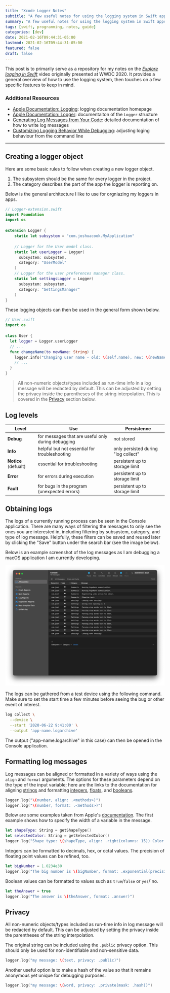 ```yaml
---
title: "Xcode Logger Notes"
subtitle: "A few useful notes for using the logging system in Swift apps on Apple platforms."
summary: "A few useful notes for using the logging system in Swift apps on Apple platforms."
tags: [swift, programming, notes, guide]
categories: [dev]
date: 2021-02-16T09:44:31-05:00
lastmod: 2021-02-16T09:44:31-05:00
featured: false
draft: false
---
```


This post is to primarily serve as a repository for my notes on the [*Explore logging in Swift*](https://developer.apple.com/videos/play/wwdc2020/10168/) video originally presented at WWDC 2020.
It provides a general overview of how to use the logging system, then touches on a few specific features to keep in mind.

### Additional Resources

- [Apple Documentation: Logging](https://developer.apple.com/documentation/os/logging): logging documentation homepage
- [Apple Documentation: Logger](https://developer.apple.com/documentation/os/logger): documentaiton of the `Logger` structure
- [Generating Log Messages from Your Code](https://developer.apple.com/documentation/os/logging/generating_log_messages_from_your_code): detailed documentation of how to write log messages
- [Customizing Logging Behavior While Debugging](https://developer.apple.com/documentation/os/logging/customizing_logging_behavior_while_debugging): adjusting loging behaviour from the command line

---

## Creating a logger object

Here are some basic rules to follow when creating a new logger object.

1. The subsystem should be the same for every logger in the project.
2. The category describes the part of the app the logger is reporting on.

Below is the general architecture I like to use for orgniazing my loggers in apps.

```swift
// Logger-extension.swift
import Foundation
import os

extension Logger {
    static let subsystem = "com.joshuacook.MyApplication"

    // Logger for the User model class.
    static let userLogger = Logger(
      subsystem: subsystem, 
      category: "UserModel"
    )
    // Logger for the user preferences manager class.
    static let settingsLogger = Logger(
      subsystem: subsystem,
      category: "SettingsManager"
    )
}
```

These logging objects can then be used in the general form shown below.

```swift
// User.swift
import os

class User {
  let logger = Logger.userLogger
  // ...
  func changeName(to newName: String) {
    logger.info("Changing user name - old: \(self.name), new: \(newName)")
    // ...
  }
}
```

> All non-numeric objects/types included as run-time info in a log message will be redacted by default.
> This can be adjusted by setting the privacy inside the parentheses of the string interpolation.
> This is covered in the [Privacy](#privacy) section below.

## Log levels

| Level  | Use | Persistence |
|--------|-----|-------------|
| **Debug**  | for messages that are useful only during debugging | not stored |
| **Info**   | helpful but not essential for troubleshooting |only persisted during "log collect" |
| **Notice** (defualt) | essential for troubleshooting | persistent up to storage limit |
| **Error**  | for errors during execution | persistent up to storage limit |
| **Fault**  | for bugs in the program (unexpected errors) | persistent up to storage limit |


## Obtaining logs

The logs of a currently running process can be seen in the Console application.
There are many ways of filtering the messages to only see the ones you are interested in, including filtering by subsystem, category, and type of log message.
Helpfully, these filters can be saved and reused later by clicking the "Save" button under the search bar (see the image below).

Below is an example screenshot of the log messages as I am debugging a macOS application I am currently developing.

![Brief console example](assets/brief-console.png)

The logs can be gathered from a test device using the following command.
Make sure to set the start time a few minutes before seeing the bug or other event of interest.

```bash
log collect \
  --device \
  --start '2020-06-22 9:41:00' \
  --output 'app-name.logarchive'
```

The output ("app-name.logarchive" in this case) can then be opened in the Console application.

## Formatting log messages

Log messages can be aligned or formatted in a variety of ways using the `align` and `format` arguments.
The options for these parameters depend on the type of the input variable; here are the links to the documentation for aligning [strings](https://developer.apple.com/documentation/os/oslogstringalignment) and formatting [integers](https://developer.apple.com/documentation/os/oslogintegerformatting), [floats](https://developer.apple.com/documentation/os/oslogfloatformatting), and [booleans](https://developer.apple.com/documentation/os/oslogboolformat).

```swift
logger.log("\(number, align: .<methods>)")
logger.log("\(number, format: .<methods>)")
```

Below are some examples taken from Apple's [documentation](https://developer.apple.com/documentation/os/logging/generating_log_messages_from_your_code).
The first example shows how to specify the width of a variable in the message.

```swift
let shapeType: String = getShapeType()
let selectedColor: String = getSelectedColor()
logger.log("Shape type: \(shapeType, align: .right(columns: 15)) Color: \(selectedColor, align: .left(columns: 10))")
```

Integers can be formatted to decimals, hex, or octal values.
The precision of floating point values can be refined, too.

```swift
let bigNumber = 1.0234e30
logger.log("The big number is \(bigNumber, format: .exponential(precision: 10, explicitPositiveSign: true, uppercase: false) )")
```

Boolean values can be formatted to values such as `true`/`false` or `yes`/`no.

```swift
let theAnswer = true
logger.log("The answer is \(theAnswer, format: .answer)")
```

## Privacy

All non-numeric objects/types included as run-time info in log message will be redacted by default.
This can be adjusted by setting the privacy inside the parentheses of the string interpolation.

The original string can be included using the `.public` privacy option.
This should only be used for non-identifiable and non-sensitive data.

```swift
logger.log("my message: \(text, privacy: .public)")
```

Another useful option is to make a hash of the value so that it remains anonymous yet unique for debugging purposes.

```swift
logger.log("my message: \(word, privacy: .private(mask: .hash))")
```
